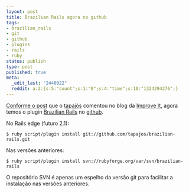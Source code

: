 ```yaml
---
layout: post
title: Brazilian Rails agora no github
tags:
- brazilian_rails
- git
- github
- plugins
- rails
- ruby
status: publish
type: post
published: true
meta:
  _edit_last: "2440922"
  reddit: a:2:{s:5:"count";s:1:"0";s:4:"time";s:10:"1324294276";}
---
```

[Conforme o post](http://blog.improveit.com.br/articles/2008/04/22/brazilian-rails-no-github) que o [tapajós](http://www.improveit.com.br/tapajos) comentou no blog da [Improve It](http://www.improveit.com.br), agora temos o plugin [Brazilian Rails](http://brazilian-rails.rubyforge.org/) no [github](http://github.com/tapajos/brazilian-rails).

No Rails edge (futuro 2.1):

	$ ruby script/plugin install git://github.com/tapajos/brazilian-rails.git

Nas versões anteriores:

	$ ruby script/plugin install svn://rubyforge.org/var/svn/brazilian-rails

O repositório SVN é apenas um espelho da versão git para facilitar a instalação nas versões anteriores.
